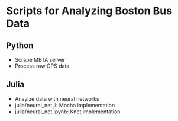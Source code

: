 # Scripts for Analyzing Boston Bus Data

## Python

- Scrape MBTA server
- Process raw GPS data

## Julia

- Anaylze data with neural networks
- julia/neural_net.jl: Mocha implementation
- julia/neural_net.ipynb: Knet implementation
